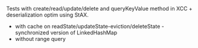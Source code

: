 Tests with create/read/update/delete and queryKeyValue method in XCC + deserialization optim using StAX.

- with cache on readState/updateState-eviction/deleteState - synchronized version of LinkedHashMap
- without range query


